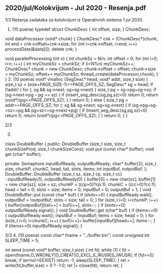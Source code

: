2020/jul/Kolokvijum - Jul 2020 - Resenja.pdf
--------------------------------------------------------------------------------


1/3 
Rešenja zadataka za 
kolokvijum iz Operativnih sistema 1 
jul 2020. 
1. (10 poena) 
typedef struct ChunkDesc { 
  int offset, size; 
} ChunkDesc; 
 
void dataProcessor (void* chunk) { 
  ChunkDesc* cnk = (ChunkDesc*)chunk; 
  int end = cnk->offset+cnk->size; 
  for (int i=cnk->offset; i<end; i++) 
      processData(&data[i]); 
  delete cnk; 
} 
 
void parallelProcessing (int n) { 
   int chunkSz = N/n; 
   int offset = 0; 
   for (int i=0; i<n; i++) { 
     int myChunkSz = chunkSz; 
     if (i<N%n) myChunkSz++; 
     ChunkDesc* chunk = new ChunkDesc; 
     chunk->offset = offset; chunk->size = myChunkSz; 
     offset+= myChunkSz; 
     thread_create(dataProcessor,chunk); 
   } 
} 
2. (10 poena) 
void* vmalloc (SegDesc* head, void* addr, size_t size) { 
  size_t sz = (size+PAGE_SIZE-1)>>PAGE_OFFS_SZ; 
  SegDesc* sg = head; 
  if (!addr) { 
    for (; sg && sg->next; sg=sg->next) { 
      size_t pg = sg->pg+sg->sz; 
      if (sg->next->pg – pg >= sz) { 
        if (insert_seg_desc(sg,pg,sz)<0) return 0; 
        return (void*)(pg<<PAGE_OFFS_SZ); 
      } 
    } 
    return 0; 
  } 
  else 
  { 
    size_t pg = addr>>PAGE_OFFS_SZ; 
    for (; sg && sg->next; sg=sg->next) { 
      if (sg->pg+sg->sz<=pg && pg+sz<=sg->next->pg) { 
        if (insert_seg_desc(sg,pg,sz)<0) return 0; 
        return (void*)(pg<<PAGE_OFFS_SZ); 
      } 
    } 
    return 0; 
  } 
} 

2/3 
 
3. 
class DoubleBuffer { 
public: 
  DoubleBuffer (size_t size, size_t chunkSizeProd, size_t chunkSizeCons); 
  void put (const char* buffer); 
  void get (char* buffer); 
 
private: 
  Semaphore inputBufReady, outputBufReady; 
  char* buffer[2]; 
  size_t size, chunkP, chunkC, head, tail, slots, items; 
  int inputBuf, outputBuf; 
}; 
DoubleBuffer::DoubleBuffer (size_t sz, size_t cp, size_t cc)  
  : inputBufReady(1), outputBufReady(0) { 
  buffer[0] = new char[sz]; 
  buffer[1] = new char[sz]; 
  size = sz; 
  chunkP = ((cp>0)?cp:1); 
  chunkC = ((cc>0)?cc:1); 
  head = tail = 0; 
  slots = size; items = 0; 
  inputBuf = 0; outputBuf = 1; 
} 
void DoubleBuffer::put (const char* buf) { 
  if (slots==0) { 
    inputBufReady.wait(); 
    outputBuf = !outputBuf; 
    slots = size; 
    tail = 0; 
  } 
  for (size_t i=0; i<chunkP; i++) { 
    buffer[outputBuf][tail++] = buf[i++]; 
    slots--; 
  } 
  if (slots==0) 
    outputBufReady.signal(); 
} 
void DoubleBuffer::get (char* buf) { 
  if (items==0) { 
    outputBufReady.wait(); 
    inputBuf = !inputBuf; 
    items = size; 
    head = 0; 
  } 
  for (size_t i=0; i<chunkC; i++) { 
    buf[i++]= buffer[inputBuf][head++]; 
    items--; 
  } 
  if (items==0) 
    inputBufReady.signal(); 
} 

3/3 
4. (10 poena) 
const char* fname = "../buffer.bin"; 
const unsigned int SLEEP_TIME = 5; 
 
int send (const void* buffer, size_t size) { 
  int fd; 
  while (1) { 
    fd = open(fname,O_WRONLY|O_CREAT|O_EXCL,S_IRUSR|S_IWUSR); 
    if (fd>=0) break; 
    if (errno!=EEXIST) return -1; 
    sleep(SLEEP_TIME); 
  } 
  ret = write(fd,buffer,size) < 0 ? -1:0; 
  ret |= close(fd); 
  return ret; 
} 
 